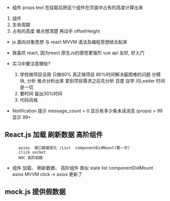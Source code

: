 - 组件 props text
在挂载后把这个组件在页面中占有的高度计算出来
1. 组件
2. 生命周期
3. 占有的高度 
   难点想清楚 再动手
   offsetHeight

- js 面向对象思想 与 react MVVM 语法及编程思想结合起来
- 我喜欢 react, 因为react 原生Js的感觉更强烈
 vue api 友好, 好入门
- 实习中要注意哪些?
  1. 学校做项目没用 只做80% 
  真正做项目 80%时间解决最困难的问题
  分模块, 分析 难点分析出来
  拿到项目需求之后先分析
  百度 自学 问Leader
  时间是一切
  2. 要时间 
  留出30%时间
  3. 代码风格

- Notification 提示
 message_count > 0 显示有多少条未读消息 (props)
               > 99 显示 99+

## React.js 加载 刷新数据  高阶组件
          axios  接口数据变化 /List  componentDidMount(第一次)
          click socket
          HOC 高阶函数 

-  组件 加载、 刷新数据、  高阶组件
  类似 state list
  componentDidMount axios MVVM
  click  -> axios  更新了

 
## mock.js  提供假数据

